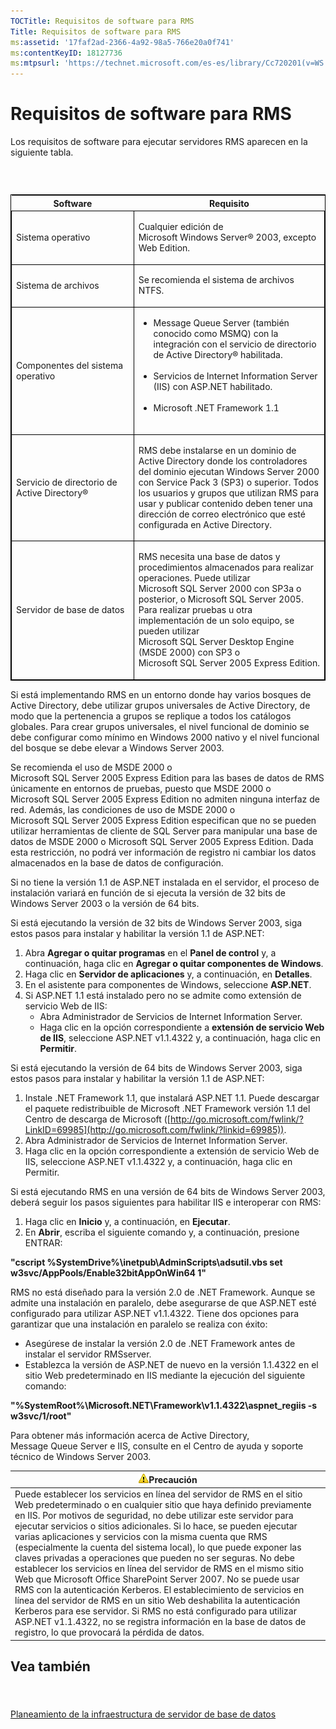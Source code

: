 ```yaml
---
TOCTitle: Requisitos de software para RMS
Title: Requisitos de software para RMS
ms:assetid: '17faf2ad-2366-4a92-98a5-766e20a0f741'
ms:contentKeyID: 18127736
ms:mtpsurl: 'https://technet.microsoft.com/es-es/library/Cc720201(v=WS.10)'
---
```


Requisitos de software para RMS
===============================

Los requisitos de software para ejecutar servidores RMS aparecen en la siguiente tabla.

###  

<p> </p>
<table style="border:1px solid black;">
<colgroup>
<col width="50%" />
<col width="50%" />
</colgroup>
<thead>
<tr class="header">
<th>Software</th>
<th>Requisito</th>
</tr>
</thead>
<tbody>
<tr class="odd">
<td style="border:1px solid black;"><p>Sistema operativo</p></td>
<td style="border:1px solid black;"><p>Cualquier edición de Microsoft Windows Server® 2003, excepto Web Edition.</p></td>
</tr>
<tr class="even">
<td style="border:1px solid black;"><p>Sistema de archivos</p></td>
<td style="border:1px solid black;"><p>Se recomienda el sistema de archivos NTFS.</p></td>
</tr>
<tr class="odd">
<td style="border:1px solid black;"><p>Componentes del sistema operativo</p></td>
<td style="border:1px solid black;"><ul>
<li>Message Queue Server (también conocido como MSMQ) con la integración con el servicio de directorio de Active Directory® habilitada.<br />
<br />
</li>
<li>Servicios de Internet Information Server (IIS) con ASP.NET habilitado.<br />
<br />
</li>
<li>Microsoft .NET Framework 1.1<br />
<br />
</li>
</ul></td>
</tr>
<tr class="even">
<td style="border:1px solid black;"><p>Servicio de directorio de Active Directory®</p></td>
<td style="border:1px solid black;"><p>RMS debe instalarse en un dominio de Active Directory donde los controladores del dominio ejecutan Windows Server 2000 con Service Pack 3 (SP3) o superior. Todos los usuarios y grupos que utilizan RMS para usar y publicar contenido deben tener una dirección de correo electrónico que esté configurada en Active Directory.</p></td>
</tr>
<tr class="odd">
<td style="border:1px solid black;"><p>Servidor de base de datos</p></td>
<td style="border:1px solid black;"><p>RMS necesita una base de datos y procedimientos almacenados para realizar operaciones. Puede utilizar Microsoft SQL Server 2000 con SP3a o posterior, o Microsoft SQL Server 2005. Para realizar pruebas u otra implementación de un solo equipo, se pueden utilizar Microsoft SQL Server Desktop Engine (MSDE 2000) con SP3 o Microsoft SQL Server 2005 Express Edition.</p></td>
</tr>
</tbody>
</table>
  
Si está implementando RMS en un entorno donde hay varios bosques de Active Directory, debe utilizar grupos universales de Active Directory, de modo que la pertenencia a grupos se replique a todos los catálogos globales. Para crear grupos universales, el nivel funcional de dominio se debe configurar como mínimo en Windows 2000 nativo y el nivel funcional del bosque se debe elevar a Windows Server 2003.
  
Se recomienda el uso de MSDE 2000 o Microsoft SQL Server 2005 Express Edition para las bases de datos de RMS únicamente en entornos de pruebas, puesto que MSDE 2000 o Microsoft SQL Server 2005 Express Edition no admiten ninguna interfaz de red. Además, las condiciones de uso de MSDE 2000 o Microsoft SQL Server 2005 Express Edition especifican que no se pueden utilizar herramientas de cliente de SQL Server para manipular una base de datos de MSDE 2000 o Microsoft SQL Server 2005 Express Edition. Dada esta restricción, no podrá ver información de registro ni cambiar los datos almacenados en la base de datos de configuración.
  
Si no tiene la versión 1.1 de ASP.NET instalada en el servidor, el proceso de instalación variará en función de si ejecuta la versión de 32 bits de Windows Server 2003 o la versión de 64 bits.
  
Si está ejecutando la versión de 32 bits de Windows Server 2003, siga estos pasos para instalar y habilitar la versión 1.1 de ASP.NET:
  
1.  Abra **Agregar o quitar programas** en el **Panel de control** y, a continuación, haga clic en **Agregar o quitar componentes de Windows**.  
2.  Haga clic en **Servidor de aplicaciones** y, a continuación, en **Detalles**.  
3.  En el asistente para componentes de Windows, seleccione **ASP.NET**.  
4.  Si ASP.NET 1.1 está instalado pero no se admite como extensión de servicio Web de IIS:  
    -   Abra Administrador de Servicios de Internet Information Server.  
    -   Haga clic en la opción correspondiente a **extensión de servicio Web de IIS**, seleccione ASP.NET v1.1.4322 y, a continuación, haga clic en **Permitir**.
  
Si está ejecutando la versión de 64 bits de Windows Server 2003, siga estos pasos para instalar y habilitar la versión 1.1 de ASP.NET:
  
1.  Instale .NET Framework 1.1, que instalará ASP.NET 1.1. Puede descargar el paquete redistribuible de Microsoft .NET Framework versión 1.1 del Centro de descarga de Microsoft ([http://go.microsoft.com/fwlink/?LinkID=69985](http://go.microsoft.com/fwlink/?linkid=69985)).  
2.  Abra Administrador de Servicios de Internet Information Server.  
3.  Haga clic en la opción correspondiente a extensión de servicio Web de IIS, seleccione ASP.NET v1.1.4322 y, a continuación, haga clic en Permitir.
  
Si está ejecutando RMS en una versión de 64 bits de Windows Server 2003, deberá seguir los pasos siguientes para habilitar IIS e interoperar con RMS:
  
1.  Haga clic en **Inicio** y, a continuación, en **Ejecutar**.  
2.  En **Abrir**, escriba el siguiente comando y, a continuación, presione ENTRAR:
  
**"cscript %SystemDrive%\\inetpub\\AdminScripts\\adsutil.vbs set w3svc/AppPools/Enable32bitAppOnWin64 1"**
  
RMS no está diseñado para la versión 2.0 de .NET Framework. Aunque se admite una instalación en paralelo, debe asegurarse de que ASP.NET esté configurado para utilizar ASP.NET v1.1.4322. Tiene dos opciones para garantizar que una instalación en paralelo se realiza con éxito:
  
-   Asegúrese de instalar la versión 2.0 de .NET Framework antes de instalar el servidor RMSserver.  
-   Establezca la versión de ASP.NET de nuevo en la versión 1.1.4322 en el sitio Web predeterminado en IIS mediante la ejecución del siguiente comando:
  
**"%SystemRoot%\\Microsoft.NET\\Framework\\v1.1.4322\\aspnet\_regiis -s w3svc/1/root"**
  
Para obtener más información acerca de Active Directory, Message Queue Server e IIS, consulte en el Centro de ayuda y soporte técnico de Windows Server 2003.
  
| ![](images/Cc720201.Caution(WS.10).gif)Precaución                                                                                                                                                                                                                                                                                                                                                                                                                                                                                                                                                                                                                                                                                                                                                                                                                                                                                                  |  
|---------------------------------------------------------------------------------------------------------------------------------------------------------------------------------------------------------------------------------------------------------------------------------------------------------------------------------------------------------------------------------------------------------------------------------------------------------------------------------------------------------------------------------------------------------------------------------------------------------------------------------------------------------------------------------------------------------------------------------------------------------------------------------------------------------------------------------------------------------------------------------------------------------------------------------------------------------------------------------|  
| Puede establecer los servicios en línea del servidor de RMS en el sitio Web predeterminado o en cualquier sitio que haya definido previamente en IIS. Por motivos de seguridad, no debe utilizar este servidor para ejecutar servicios o sitios adicionales. Si lo hace, se pueden ejecutar varias aplicaciones y servicios con la misma cuenta que RMS (especialmente la cuenta del sistema local), lo que puede exponer las claves privadas a operaciones que pueden no ser seguras. No debe establecer los servicios en línea del servidor de RMS en el mismo sitio Web que Microsoft Office SharePoint Server 2007. No se puede usar RMS con la autenticación Kerberos. El establecimiento de servicios en línea del servidor de RMS en un sitio Web deshabilita la autenticación Kerberos para ese servidor. Si RMS no está configurado para utilizar ASP.NET v1.1.4322, no se registra información en la base de datos de registro, lo que provocará la pérdida de datos. |
  
Vea también  
-----------
  
####  
  
[Planeamiento de la infraestructura de servidor de base de datos](https://technet.microsoft.com/b12354bd-3143-4d1f-b5aa-450c4550653c)
